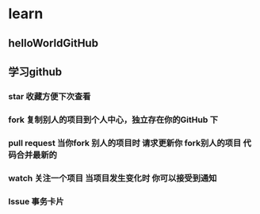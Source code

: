 # learn 
## helloWorldGitHub
## 学习github       
### star  收藏方便下次查看 
### fork  复制别人的项目到个人中心，独立存在你的GitHub 下
### pull request  当你fork 别人的项目时 请求更新你 fork别人的项目  代码合并最新的
### watch 关注一个项目 当项目发生变化时 你可以接受到通知
### lssue 事务卡片
